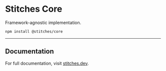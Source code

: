 # Stitches Core

Framework-agnostic implementation.

```sh
npm install @stitches/core
```

---

## Documentation

For full documentation, visit [stitches.dev](https://stitches.dev).
